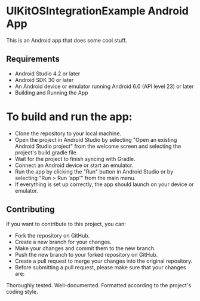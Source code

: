 # UIKitOSIntegrationExample Android App
This is an Android app that does some cool stuff.

## Requirements
- Android Studio 4.2 or later
- Android SDK 30 or later
- An Android device or emulator running Android 6.0 (API level 23) or later
- Building and Running the App

# To build and run the app:
- Clone the repository to your local machine.
- Open the project in Android Studio by selecting "Open an existing Android Studio project" from the welcome screen and selecting the project's build.gradle file.
- Wait for the project to finish syncing with Gradle.
- Connect an Android device or start an emulator.
- Run the app by clicking the "Run" button in Android Studio or by selecting "Run > Run 'app'" from the main menu.
- If everything is set up correctly, the app should launch on your device or emulator.

## Contributing
If you want to contribute to this project, you can:

- Fork the repository on GitHub.
- Create a new branch for your changes.
- Make your changes and commit them to the new branch.
- Push the new branch to your forked repository on GitHub.
- Create a pull request to merge your changes into the original repository.
- Before submitting a pull request, please make sure that your changes are:

Thoroughly tested.
Well-documented.
Formatted according to the project's coding style.
